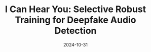 ---
title: "I Can Hear You: Selective Robust Training for Deepfake Audio Detection"
collection: manuscripts
permalink: /manuscripts/2024-10-31-Voice-LLM-Detection
date: 2024-10-31
venue: ''
paperurl: 'https://arxiv.org/abs/2411.00121'
citation: 'Zhang, Zirui, Wei Hao, Aroon Sankoh, William Lin, Emanuel Mendiola-Ortiz, Junfeng Yang, and Chengzhi Mao. &quot;I Can Hear You: Selective Robust Training for Deepfake Audio Detection&quot;, arXiv preprint arXiv:2411.00121 (2024).'
---